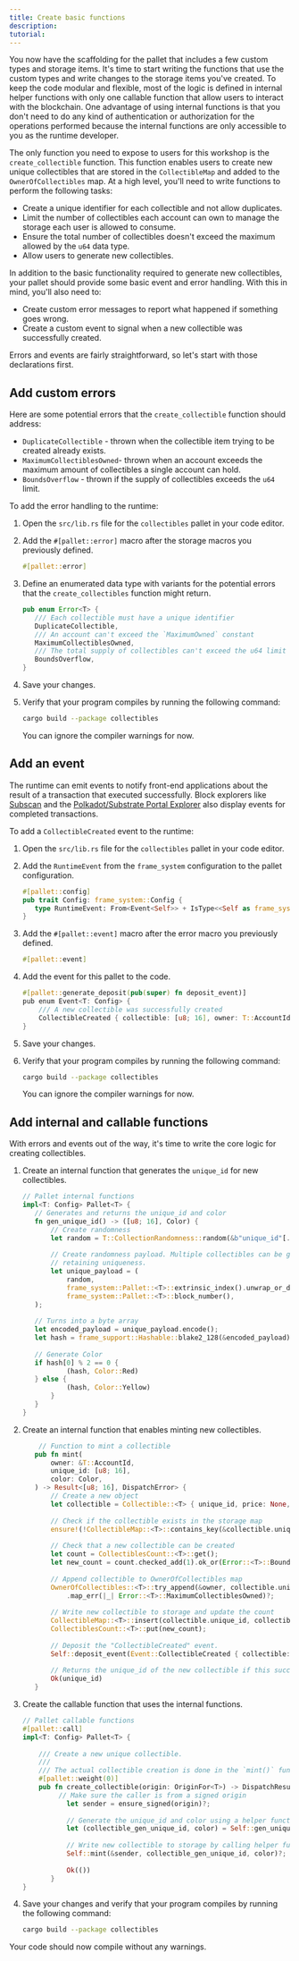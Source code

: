 ```yaml
---
title: Create basic functions
description:
tutorial:
---
```


You now have the scaffolding for the pallet that includes a few custom types and storage items.
It's time to start writing the functions that use the custom types and write changes to the storage items you've created.
To keep the code modular and flexible, most of the logic is defined in internal helper functions with only one callable function that allow users to interact with the blockchain.
One advantage of using internal functions is that you don't need to do any kind of authentication or authorization for the operations performed because the internal functions are only accessible to you as the runtime developer.

The only function you need to expose to users for this workshop is the `create_collectible` function.
This function enables users to create new unique collectibles that are stored in the `CollectibleMap` and added to the `OwnerOfCollectibles` map.
At a high level, you'll need to write functions to perform the following tasks:

- Create a unique identifier for each collectible and not allow duplicates.
- Limit the number of collectibles each account can own to manage the storage each user is allowed to consume.
- Ensure the total number of collectibles doesn't exceed the maximum allowed by the `u64` data type.
- Allow users to generate new collectibles.

In addition to the basic functionality required to generate new collectibles, your pallet should provide some basic event and error handling. 
With this in mind, you'll also need to:

- Create custom error messages to report what happened if something goes wrong.
- Create a custom event to signal when a new collectible was successfully created.

Errors and events are fairly straightforward, so let's start with those declarations first.

## Add custom errors

Here are some potential errors that the `create_collectible` function should address:

- `DuplicateCollectible` - thrown when the collectible item trying to be created already exists.
- `MaximumCollectiblesOwned`- thrown when an account exceeds the maximum amount of collectibles a single account can hold.
- `BoundsOverflow` - thrown if the supply of collectibles exceeds the `u64` limit.

To add the error handling to the runtime:

1. Open the `src/lib.rs` file for the `collectibles` pallet in your code editor.

2. Add the `#[pallet::error]` macro after the storage macros you previously defined.
   
	 ```rust
	 #[pallet::error]
	 ```

1. Define an enumerated data type with variants for the potential errors that the `create_collectibles` function might return.
   
	 ```rust
	 pub enum Error<T> {
		/// Each collectible must have a unique identifier
		DuplicateCollectible,
		/// An account can't exceed the `MaximumOwned` constant
		MaximumCollectiblesOwned,
		/// The total supply of collectibles can't exceed the u64 limit
		BoundsOverflow,
	}
	```

1. Save your changes.

1. Verify that your program compiles by running the following command:
   
   ```bash
   cargo build --package collectibles
   ```
   
   You can ignore the compiler warnings for now.

## Add an event

The runtime can emit events to notify front-end applications about the result of a transaction that executed successfully. 
Block explorers like [Subscan](https://www.subscan.io/) and the [Polkadot/Substrate Portal Explorer](https://polkadot.js.org/apps/?rpc=wss%3A%2F%2Frpc.polkadot.io#/explorer) also display events for completed transactions.

To add a `CollectibleCreated` event to the runtime:

1. Open the `src/lib.rs` file for the `collectibles` pallet in your code editor.

1. Add the `RuntimeEvent` from the `frame_system` configuration to the pallet configuration.
   
	 ```rust
	 #[pallet::config]
     pub trait Config: frame_system::Config {
		type RuntimeEvent: From<Event<Self>> + IsType<<Self as frame_system::Config>::RuntimeEvent>;
	}
	 ```

2. Add the `#[pallet::event]` macro after the error macro you previously defined.
   
	 ```rust
	 #[pallet::event]
	 ```

1. Add the event for this pallet to the code.
   
	 ```rust
	 #[pallet::generate_deposit(pub(super) fn deposit_event)]
	 pub enum Event<T: Config> {
		 /// A new collectible was successfully created
		 CollectibleCreated { collectible: [u8; 16], owner: T::AccountId },
	 }
	 ```

1. Save your changes.

1. Verify that your program compiles by running the following command:
   
   ```bash
   cargo build --package collectibles
   ```
   
   You can ignore the compiler warnings for now.

##  Add internal and callable functions

With errors and events out of the way, it's time to write the core logic for creating collectibles.

1. Create an internal function that generates the `unique_id` for new collectibles.
   
	 ```rust
	 // Pallet internal functions
	impl<T: Config> Pallet<T> {
		// Generates and returns the unique_id and color
		fn gen_unique_id() -> ([u8; 16], Color) {
			// Create randomness
			let random = T::CollectionRandomness::random(&b"unique_id"[..]).0;
			
			// Create randomness payload. Multiple collectibles can be generated in the same block,
			// retaining uniqueness.
			let unique_payload = (
				random,
				frame_system::Pallet::<T>::extrinsic_index().unwrap_or_default(),
				frame_system::Pallet::<T>::block_number(),
		);
		
		// Turns into a byte array
		let encoded_payload = unique_payload.encode();
		let hash = frame_support::Hashable::blake2_128(&encoded_payload);
		
		// Generate Color 
		if hash[0] % 2 == 0 {
				(hash, Color::Red)
		} else {
				(hash, Color::Yellow)
			} 
		}
	}
   ```

1. Create an internal function that enables minting new collectibles.
   
	 ```rust
	     // Function to mint a collectible
		pub fn mint(
			owner: &T::AccountId,
			unique_id: [u8; 16],
			color: Color,
		) -> Result<[u8; 16], DispatchError> {
			// Create a new object
			let collectible = Collectible::<T> { unique_id, price: None, color, owner: owner.clone() };
			
			// Check if the collectible exists in the storage map
			ensure!(!CollectibleMap::<T>::contains_key(&collectible.unique_id), Error::<T>::DuplicateCollectible);
			
			// Check that a new collectible can be created
			let count = CollectiblesCount::<T>::get();
			let new_count = count.checked_add(1).ok_or(Error::<T>::BoundsOverflow)?;
			
			// Append collectible to OwnerOfCollectibles map
			OwnerOfCollectibles::<T>::try_append(&owner, collectible.unique_id)
				.map_err(|_| Error::<T>::MaximumCollectiblesOwned)?;
			
			// Write new collectible to storage and update the count
			CollectibleMap::<T>::insert(collectible.unique_id, collectible);
			CollectiblesCount::<T>::put(new_count);
			
			// Deposit the "CollectibleCreated" event.
			Self::deposit_event(Event::CollectibleCreated { collectible: unique_id, owner: owner.clone() });
			
			// Returns the unique_id of the new collectible if this succeeds
			Ok(unique_id)
		}
   ```

2. Create the callable function that uses the internal functions.
   
	 ```rust
	 // Pallet callable functions
	 #[pallet::call]
	 impl<T: Config> Pallet<T> {
		 
		 /// Create a new unique collectible.
		 ///
		 /// The actual collectible creation is done in the `mint()` function.
		 #[pallet::weight(0)]
		 pub fn create_collectible(origin: OriginFor<T>) -> DispatchResult {
			  // Make sure the caller is from a signed origin
				let sender = ensure_signed(origin)?;
				
				// Generate the unique_id and color using a helper function
				let (collectible_gen_unique_id, color) = Self::gen_unique_id();
				
				// Write new collectible to storage by calling helper function
				Self::mint(&sender, collectible_gen_unique_id, color)?;
				
				Ok(())
			}
	 }
   ```

1. Save your changes and verify that your program compiles by running the following command:
   
   ```bash
   cargo build --package collectibles
   ```

  Your code should now compile without any warnings.
